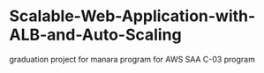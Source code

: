 # Scalable-Web-Application-with-ALB-and-Auto-Scaling
graduation project for manara program for AWS SAA C-03 program
